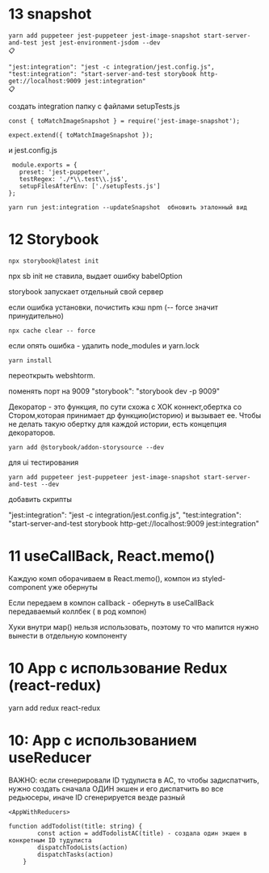 # 13 snapshot

```
yarn add puppeteer jest-puppeteer jest-image-snapshot start-server-and-test jest jest-environment-jsdom --dev
📋
```
```
"jest:integration": "jest -c integration/jest.config.js",
"test:integration": "start-server-and-test storybook http-get://localhost:9009 jest:integration"
📋
```

создать integration папку с файлами setupTests.js
```
const { toMatchImageSnapshot } = require('jest-image-snapshot');

expect.extend({ toMatchImageSnapshot });
```
и jest.config.js

```
 module.exports = {
   preset: 'jest-puppeteer',
   testRegex: './*\\.test\\.js$',
   setupFilesAfterEnv: ['./setupTests.js']
};
```
```
yarn run jest:integration --updateSnapshot  обновить эталонный вид
```

# 12 Storybook

```
npx storybook@latest init
```

npx sb init не ставила, выдает ошибку babelOption

storybook запускает отдельный свой сервер

если ошибка установки, почистить кэш npm (-- force значит принудительно)

```
npx cache clear -- force
```

если опять ошибка - удалить node_modules и yarn.lock

```
yarn install
```

переоткрыть webshtorm.

поменять порт на 9009 "storybook": "storybook dev -p 9009"

Декоратор - это функция, по сути схожа с ХОК коннект,обертка со Стором,которая принимает др функцию(историю) и вызывает
ее.
Чтобы не делать такую обертку для каждой истории, есть концепция декораторов.

```
yarn add @storybook/addon-storysource --dev
```

для ui тестирования
```
yarn add puppeteer jest-puppeteer jest-image-snapshot start-server-and-test --dev
```
добавить скрипты

"jest:integration": "jest -c integration/jest.config.js",
"test:integration": "start-server-and-test storybook http-get://localhost:9009 jest:integration"


# 11 useCallBack, React.memo()

Каждую комп оборачиваем в React.memo(), компон из styled-component уже обернуты

Если передаем в компон callback - обернуть в useCallBack передаваемый коллбек ( в род компон)

Хуки внутри мар() нельзя использовать, поэтому то что мапится нужно вынести в отдельную компоненту

# 10 App с использование Redux (react-redux)

yarn add redux react-redux


# 10: App c использованием useReducer

ВАЖНО:
если сгенерировали ID тудулиста в AC, то чтобы задиспатчить, нужно создать сначала ОДИН экшен и его диспатчить во все редьюсеры, иначе ID сгенерируется везде разный

```
<AppWithReducers>

function addTodolist(title: string) {
        const action = addTodolistAC(title) - создала один экшен в конкретным ID тудулиста
        dispatchTodoLists(action)
        dispatchTasks(action)
    }
```






